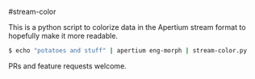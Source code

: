 #stream-color

This is a python script to colorize data in the Apertium stream format to hopefully make it more readable.

```bash
$ echo "potatoes and stuff" | apertium eng-morph | stream-color.py
```

PRs and feature requests welcome.

